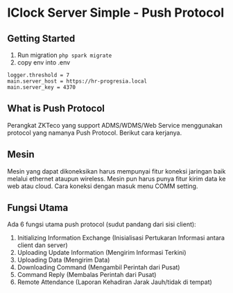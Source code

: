 # IClock Server Simple - Push Protocol

## Getting Started
1. Run migration
   ````php spark migrate````
2. copy env into .env
```
logger.threshold = 7
main.server_host = https://hr-progresia.local
main.server_key = 4370 
```

## What is Push Protocol

Perangkat ZKTeco yang support ADMS/WDMS/Web Service menggunakan protocol yang namanya Push Protocol. Berikut cara kerjanya.

## Mesin
Mesin yang dapat dikoneksikan harus mempunyai fitur koneksi jaringan baik melalui ethernet ataupun wireless. Mesin pun harus punya fitur kirim data ke web atau cloud. Cara koneksi dengan masuk menu COMM setting.

## Fungsi Utama
Ada 6 fungsi utama push protocol (sudut pandang dari sisi client):

1. Initializing Information Exchange (Inisialisasi Pertukaran Informasi antara client dan server)
2. Uploading Update Information (Mengirim Informasi Terkini)
3. Uploading Data (Mengirim Data)
4. Downloading Command (Mengambil Perintah dari Pusat)
5. Command Reply (Membalas Perintah dari Pusat)
6. Remote Attendance (Laporan Kehadiran Jarak Jauh/tidak di tempat)


